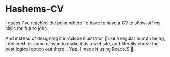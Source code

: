 # Hashems-CV

I guess I've reached the point where I'd have to have a CV to show off my skills for future jobs.

And instead of designing it in Adobe Illustrator 🎨 like a regular human being, I decided for some reason to make it as a website, and literally chose the best logical option out there… Yep, I made it using ReactJS 🤣.
